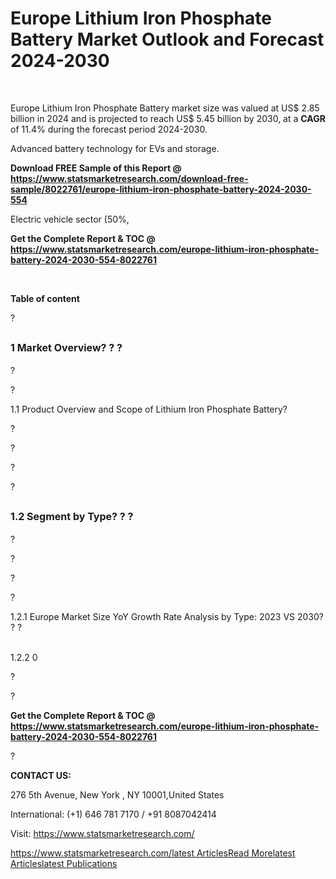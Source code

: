 <h1>Europe Lithium Iron Phosphate Battery Market Outlook and Forecast 2024-2030</h1><br/><p>Europe Lithium Iron Phosphate Battery market size was valued at US$ 2.85 billion in 2024 and is projected to reach US$ 5.45 billion by 2030, at a <strong>CAGR</strong> of 11.4% during the forecast period 2024-2030.</p>
 
 
 
 <p>Advanced battery technology for EVs and storage.</p>
 
 
 
 <p><strong>Download FREE Sample of this Report @ <a href="https://www.statsmarketresearch.com/download-free-sample/8022761/europe-lithium-iron-phosphate-battery-2024-2030-554">https://www.statsmarketresearch.com/download-free-sample/8022761/europe-lithium-iron-phosphate-battery-2024-2030-554</a></strong></p>
 
 
 
 <p>Electric vehicle sector (50%,</p>
 
 
 
 <div><b>Get the Complete Report & TOC @ <a href="https://www.statsmarketresearch.com/europe-lithium-iron-phosphate-battery-2024-2030-554-8022761">https://www.statsmarketresearch.com/europe-lithium-iron-phosphate-battery-2024-2030-554-8022761</a></b></div>
 
 
 
 <p><br />
 
 <b>Table of content</b></p>
 
 
 
 <p>? </p>
 
 
 
 <h2><span style="font-size:16px"><strong>1 Market Overview? ? ? </strong></span></h2>
 
 
 
 <p>? </p>
 
 
 
 <p>? </p>
 
 
 
 <p>1.1 Product Overview and Scope of Lithium Iron Phosphate Battery? </p>
 
 
 
 <p>? </p>
 
 
 
 <p>? </p>
 
 
 
 <p>? </p>
 
 
 
 <p>? </p>
 
 
 
 <h2><strong><span style="font-size:16px">1.2 Segment by Type? ? ? </span></strong></h2>
 
 
 
 <p>? </p>
 
 
 
 <p>? </p>
 
 
 
 <p>? </p>
 
 
 
 <p>? </p>
 
 
 
 <p>1.2.1 Europe Market Size YoY Growth Rate Analysis by Type: 2023 VS 2030? ? ? <br />
 
 <br />
 
 1.2.2 0</p>
 
 
 
 <p>? </p>
 
 
 
 <p>? </p>
 
 
 
 <div><b>Get the Complete Report & TOC @ <a href="https://www.statsmarketresearch.com/europe-lithium-iron-phosphate-battery-2024-2030-554-8022761">https://www.statsmarketresearch.com/europe-lithium-iron-phosphate-battery-2024-2030-554-8022761</a></b></div>
 
 
 
 <p>? </p>
 
 
 
 <p><b>CONTACT US:</b><br />
 
 276 5th Avenue, New York , NY 10001,United States<br />
 
 International: (+1) 646 781 7170 / +91 8087042414<br />
 
 Visit: <a href="https://www.statsmarketresearch.com/">https://www.statsmarketresearch.com/</a><br />
 
 <a href="https://gyeongbokgung.com">https://www.statsmarketresearch.com/</a><a href="https://hallyeomaritime.com">latest Articles</a><a href="https://jingwansa.com">Read More</a><a href="https://nguoiviet.jp/">latest Articles</a><a href="https://www.intelmarketresearch.com/">latest Publications</a></p>